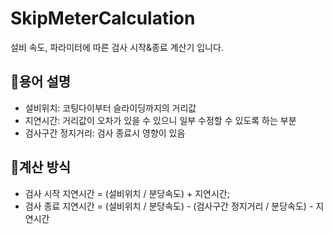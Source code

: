 # SkipMeterCalculation
설비 속도, 파라미터에 따른 검사 시작&amp;종료 계산기 입니다.

## 📃용어 설명
- 설비위치: 코팅다이부터 슬라이딩까지의 거리값
- 지연시간: 거리값이 오차가 있을 수 있으니 일부 수정할 수 있도록 하는 부분
- 검사구간 정지거리: 검사 종료시 영향이 있음

## 🧮계산 방식
- 검사 시작 지연시간 = (설비위치 / 분당속도) + 지연시간;
- 검사 종료 지연시간 = (설비위치 / 분당속도) - (검사구간 정지거리 / 분당속도) - 지연시간
